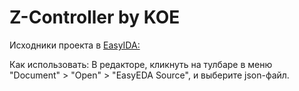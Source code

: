 # Z-Controller by KOE

Исходники проекта в [EasyIDA:](https://easyeda.com/)

Как использовать:
В редакторе, кликнуть на тулбаре в меню "Document" > "Open" > "EasyEDA Source", и выберите json-файл.

